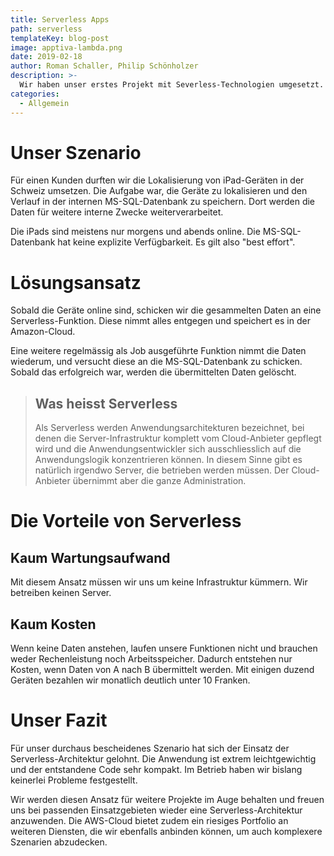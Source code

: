 ```yaml
---
title: Serverless Apps
path: serverless
templateKey: blog-post
image: apptiva-lambda.png
date: 2019-02-18
author: Roman Schaller, Philip Schönholzer
description: >-
  Wir haben unser erstes Projekt mit Severless-Technologien umgesetzt. Folgende Erfahrungen haben wir damit gemacht.
categories:
  - Allgemein
---
```


# Unser Szenario

Für einen Kunden durften wir die Lokalisierung von iPad-Geräten in der Schweiz umsetzen. Die Aufgabe war, die Geräte zu lokalisieren und den Verlauf in der internen MS-SQL-Datenbank zu speichern. Dort werden die Daten für weitere interne Zwecke weiterverarbeitet.

Die iPads sind meistens nur morgens und abends online. Die MS-SQL-Datenbank hat keine explizite Verfügbarkeit. Es gilt also "best effort".

# Lösungsansatz

Sobald die Geräte online sind, schicken wir die gesammelten Daten an eine Serverless-Funktion. Diese nimmt alles entgegen und speichert es in der Amazon-Cloud.

Eine weitere regelmässig als Job ausgeführte Funktion nimmt die Daten wiederum, und versucht diese an die MS-SQL-Datenbank zu schicken. Sobald das erfolgreich war, werden die übermittelten Daten gelöscht.

> ## Was heisst Serverless
>
> Als Serverless werden Anwendungsarchitekturen bezeichnet, bei denen die Server-Infrastruktur komplett vom Cloud-Anbieter gepflegt wird und die Anwendungsentwickler sich ausschliesslich auf die Anwendungslogik konzentrieren können. In diesem Sinne gibt es natürlich irgendwo Server, die betrieben werden müssen. Der Cloud-Anbieter übernimmt aber die ganze Administration.

# Die Vorteile von Serverless

## Kaum Wartungsaufwand

Mit diesem Ansatz müssen wir uns um keine Infrastruktur kümmern. Wir betreiben keinen Server.

## Kaum Kosten

Wenn keine Daten anstehen, laufen unsere Funktionen nicht und brauchen weder Rechenleistung noch Arbeitsspeicher. Dadurch entstehen nur Kosten, wenn Daten von A nach B übermittelt werden. Mit einigen duzend Geräten bezahlen wir monatlich deutlich unter 10 Franken.

# Unser Fazit

Für unser durchaus bescheidenes Szenario hat sich der Einsatz der Serverless-Architektur gelohnt. Die Anwendung ist extrem leichtgewichtig und der entstandene Code sehr kompakt. Im Betrieb haben wir bislang keinerlei Probleme festgestellt.

Wir werden diesen Ansatz für weitere Projekte im Auge behalten und freuen uns bei passenden Einsatzgebieten wieder eine Serverless-Architektur anzuwenden. Die AWS-Cloud bietet zudem ein riesiges Portfolio an weiteren Diensten, die wir ebenfalls anbinden können, um auch komplexere Szenarien abzudecken.
